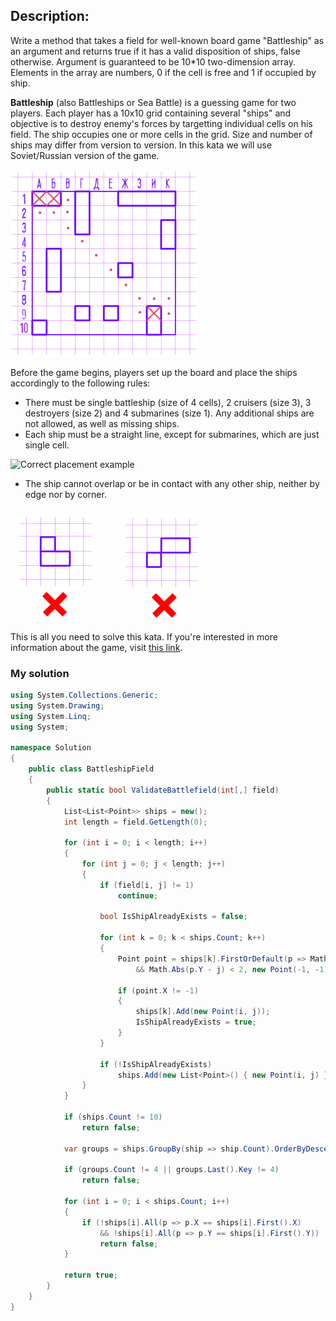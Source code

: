 ## Description:
Write a method that takes a field for well-known board game "Battleship" as an argument and returns true if it has a valid disposition of ships, false otherwise. Argument is guaranteed to be 10*10 two-dimension array. Elements in the array are numbers, 0 if the cell is free and 1 if occupied by ship.

**Battleship** (also Battleships or Sea Battle) is a guessing game for two players. Each player has a 10x10 grid containing several "ships" and objective is to destroy enemy's forces by targetting individual cells on his field. The ship occupies one or more cells in the grid. Size and number of ships may differ from version to version. In this kata we will use Soviet/Russian version of the game.

![Field example](https://github.com/IvanovArtyom/Battleship-field-validator/blob/master/Field%20example.jpg)

Before the game begins, players set up the board and place the ships accordingly to the following rules:
- There must be single battleship (size of 4 cells), 2 cruisers (size 3), 3 destroyers (size 2) and 4 submarines (size 1). Any additional ships are not allowed, as well as missing ships.
- Each ship must be a straight line, except for submarines, which are just single cell.

![Сorrect placement example](https://github.com/IvanovArtyom/Battleship-field-validator/blob/master/%D0%A1orrect%20placement%20example.jpg)

- The ship cannot overlap or be in contact with any other ship, neither by edge nor by corner.

![Incorrect placement example](https://github.com/IvanovArtyom/Battleship-field-validator/blob/master/Incorrect%20placement%20example.jpg)

This is all you need to solve this kata. If you're interested in more information about the game, visit [this link](https://en.wikipedia.org/wiki/Battleship_(game)).
### My solution
```C#
using System.Collections.Generic;
using System.Drawing;
using System.Linq;
using System;

namespace Solution
{
    public class BattleshipField
    {
        public static bool ValidateBattlefield(int[,] field)
        {
            List<List<Point>> ships = new();
            int length = field.GetLength(0);

            for (int i = 0; i < length; i++)
            {
                for (int j = 0; j < length; j++)
                {
                    if (field[i, j] != 1)
                        continue;

                    bool IsShipAlreadyExists = false;

                    for (int k = 0; k < ships.Count; k++)
                    {
                        Point point = ships[k].FirstOrDefault(p => Math.Abs(p.X - i) < 2
                            && Math.Abs(p.Y - j) < 2, new Point(-1, -1));

                        if (point.X != -1)
                        {
                            ships[k].Add(new Point(i, j));
                            IsShipAlreadyExists = true;
                        }
                    }

                    if (!IsShipAlreadyExists)
                        ships.Add(new List<Point>() { new Point(i, j) });
                }
            }

            if (ships.Count != 10)
                return false;

            var groups = ships.GroupBy(ship => ship.Count).OrderByDescending(x => x.Count()).ToList();

            if (groups.Count != 4 || groups.Last().Key != 4)
                return false;

            for (int i = 0; i < ships.Count; i++)
            {
                if (!ships[i].All(p => p.X == ships[i].First().X)
                    && !ships[i].All(p => p.Y == ships[i].First().Y))
                    return false;
            }

            return true;
        }
    }
}
```
